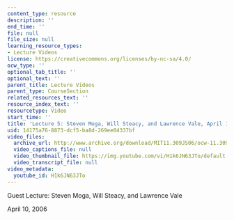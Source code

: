 ```yaml
---
content_type: resource
description: ''
end_time: ''
file: null
file_size: null
learning_resource_types:
- Lecture Videos
license: https://creativecommons.org/licenses/by-nc-sa/4.0/
ocw_type: ''
optional_tab_title: ''
optional_text: ''
parent_title: Lecture Videos
parent_type: CourseSection
related_resources_text: ''
resource_index_text: ''
resourcetype: Video
start_time: ''
title: 'Lecture 5: Steven Moga, Will Steacy, and Lawrence Vale, April 10, 2006'
uid: 14175a76-8873-dcf5-ba8d-269ee04337bf
video_files:
  archive_url: http://www.archive.org/download/MIT11.309JS06/ocw-11.309j-10apr2006-220k.mp4
  video_captions_file: null
  video_thumbnail_file: https://img.youtube.com/vi/H1k6JN63JTo/default.jpg
  video_transcript_file: null
video_metadata:
  youtube_id: H1k6JN63JTo
---
```


Guest Lecture: Steven Moga, Will Steacy, and Lawrence Vale

April 10, 2006

